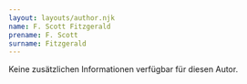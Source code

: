 ```yaml
---
layout: layouts/author.njk
name: F. Scott Fitzgerald
prename: F. Scott
surname: Fitzgerald
---
```

Keine zusätzlichen Informationen verfügbar für diesen Autor.
